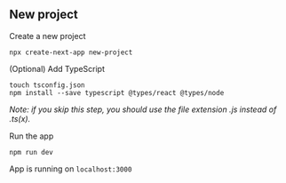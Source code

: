 ## New project

Create a new project

```npx create-next-app new-project```

(Optional) Add TypeScript

```
touch tsconfig.json
npm install --save typescript @types/react @types/node
```

*Note: if you skip this step, you should use the file extension .js instead of .ts(x).*

Run the app

```
npm run dev
```

App is running on `localhost:3000`
